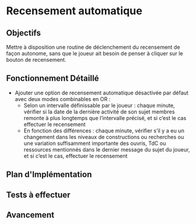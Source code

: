 # Recensement automatique

## Objectifs
Mettre à disposition une routine de déclenchement du recensement de façon autonome, sans que le joueur ait besoin de penser à cliquer sur le bouton de recensement.

## Fonctionnement Détaillé
- Ajouter une option de recensement automatique désactivée par défaut avec deux modes combinables en OR :
    - Selon un intervalle définissable par le joueur : chaque minute, vérifier si la date de la dernière activité de son sujet membres remonte à plus longtemps que l’intervalle précisé, et si c’est le cas effectuer le recensement
    - En fonction des différences : chaque minute, vérifier s’il y a eu un changement dans les niveaux de constructions ou recherches ou une variation suffisamment importante des ouvris, TdC ou ressources mentionnés dans le dernier message du sujet du joueur, et si c’est le cas, effectuer le recensement

## Plan d'Implémentation

## Tests à effectuer

## Avancement